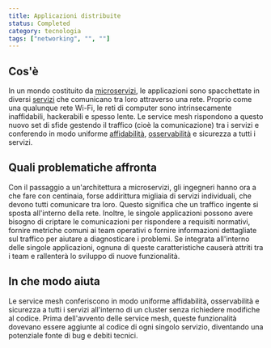 ```yaml
---
title: Applicazioni distribuite
status: Completed
category: tecnologia
tags: ["networking", "", ""]
---
```


## Cos'è

In un mondo costituito da [microservizi](/it/microservices), le applicazioni sono spacchettate in diversi [servizi](/it/services) che comunicano tra loro attraverso una rete. Proprio come una qualunque rete Wi-Fi, le reti di computer sono intrinsecamente inaffidabili, hackerabili e spesso lente. Le service mesh rispondono a questo nuovo set di sfide gestendo il traffico (cioè la comunicazione) tra i servizi e conferendo in modo uniforme [affidabilità](/it/reliability), [osservabilità](/it/observability) e sicurezza a tutti i servizi.

## Quali problematiche affronta

Con il passaggio a un'architettura a microservizi, gli ingegneri hanno ora a che fare con centinaia, forse addirittura migliaia di servizi individuali, che devono tutti comunicare tra loro. Questo significa che un traffico ingente si sposta all'interno della rete. Inoltre, le singole applicazioni possono avere bisogno di criptare le comunicazioni per rispondere a requisiti normativi, fornire metriche comuni ai team operativi o fornire informazioni dettagliate sul traffico per aiutare a diagnosticare i problemi. Se integrata all'interno delle singole applicazioni, ognuna di queste caratteristiche causerà attriti tra i team e rallenterà lo sviluppo di nuove funzionalità.

## In che modo aiuta

Le service mesh conferiscono in modo uniforme affidabilità, osservabilità e sicurezza a tutti i servizi all'interno di un cluster senza richiedere modifiche al codice. Prima dell'avvento delle service mesh, queste funzionalità dovevano essere aggiunte al codice di ogni singolo servizio, diventando una potenziale fonte di bug e debiti tecnici.
